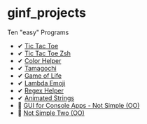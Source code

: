 # ginf_projects
Ten "easy" Programs

- ✔ [Tic Tac Toe](https://github.com/IxI-Enki/ginf_projects/tree/main/tic_tac_toe)  
- ✔ [Tic Tac Toe Zsh](https://github.com/IxI-Enki/ginf_projects/tree/main/tic_tac_toe_zsh)  
- ✔ [Color Helper](https://github.com/IxI-Enki/ginf_projects/tree/main/color_helper)  
- ✔ [Tamagochi](https://github.com/IxI-Enki/ginf_projects/tree/main/tamagochi)  
- ✔ [Game of Life](https://github.com/IxI-Enki/ginf_projects/tree/main/game_of_life)  
- ✔ [Lambda Emoji](https://github.com/IxI-Enki/ginf_projects/tree/main/lambda_emoji)  
- ✔ [Regex Helper](https://github.com/IxI-Enki/ginf_projects/tree/main/regex_helper)  
- ✔ [Animated Strings](https://github.com/IxI-Enki/ginf_projects/tree/main/animated_strings)  
- 📌 [GUI for Console Apps - Not Simple (OO)](https://github.com/IxI-Enki/xConsole)  
- 📌 [Not Simple Two (OO)]()  

